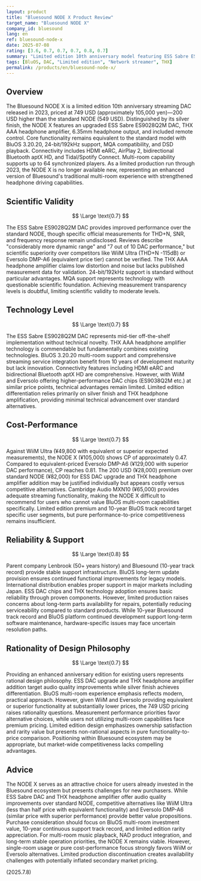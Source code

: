 ```yaml
---
layout: product
title: "Bluesound NODE X Product Review"
target_name: "Bluesound NODE X"
company_id: bluesound
lang: en
ref: bluesound-node-x
date: 2025-07-08
rating: [3.6, 0.7, 0.7, 0.7, 0.8, 0.7]
summary: "Limited edition 10th anniversary model featuring ESS Sabre ES9028Q2M DAC and THX AAA headphone amplifier in silver finish. Priced at 749 USD (approximately 105,000 yen), but faces challenging value proposition against WiiM Ultra and Eversolo competitors in measurements and cost performance."
tags: [BluOS, DAC, "Limited edition", "Network streamer", THX]
permalink: /products/en/bluesound-node-x/
---
```


## Overview

The Bluesound NODE X is a limited edition 10th anniversary streaming DAC released in 2023, priced at 749 USD (approximately 105,000 yen)—200 USD higher than the standard NODE (549 USD). Distinguished by its silver finish, the NODE X features an upgraded ESS Sabre ES9028Q2M DAC, THX AAA headphone amplifier, 6.35mm headphone output, and included remote control. Core functionality remains equivalent to the standard model with BluOS 3.20.20, 24-bit/192kHz support, MQA compatibility, and DSD playback. Connectivity includes HDMI eARC, AirPlay 2, bidirectional Bluetooth aptX HD, and Tidal/Spotify Connect. Multi-room capability supports up to 64 synchronized players. As a limited production run through 2023, the NODE X is no longer available new, representing an enhanced version of Bluesound's traditional multi-room experience with strengthened headphone driving capabilities.

## Scientific Validity

$$ \Large \text{0.7} $$

The ESS Sabre ES9028Q2M DAC provides improved performance over the standard NODE, though specific official measurements for THD+N, SNR, and frequency response remain undisclosed. Reviews describe "considerably more dynamic range" and "7 out of 10 DAC performance," but scientific superiority over competitors like WiiM Ultra (THD+N -115dB) or Eversolo DMP-A6 (equivalent price tier) cannot be verified. The THX AAA headphone amplifier claims low distortion and noise but lacks published measurement data for validation. 24-bit/192kHz support is standard without particular advantages. MQA support represents technology with questionable scientific foundation. Achieving measurement transparency levels is doubtful, limiting scientific validity to moderate levels.

## Technology Level

$$ \Large \text{0.7} $$

The ESS Sabre ES9028Q2M DAC represents mid-tier off-the-shelf implementation without technical novelty. THX AAA headphone amplifier technology is commendable but fundamentally combines existing technologies. BluOS 3.20.20 multi-room support and comprehensive streaming service integration benefit from 10 years of development maturity but lack innovation. Connectivity features including HDMI eARC and bidirectional Bluetooth aptX HD are comprehensive. However, with WiiM and Eversolo offering higher-performance DAC chips (ES9038Q2M etc.) at similar price points, technical advantages remain limited. Limited edition differentiation relies primarily on silver finish and THX headphone amplification, providing minimal technical advancement over standard alternatives.

## Cost-Performance

$$ \Large \text{0.7} $$

Against WiiM Ultra (¥49,800 with equivalent or superior expected measurements), the NODE X (¥105,000) shows CP of approximately 0.47. Compared to equivalent-priced Eversolo DMP-A6 (¥129,000 with superior DAC performance), CP reaches 0.81. The 200 USD (¥28,000) premium over standard NODE (¥82,000) for ESS DAC upgrade and THX headphone amplifier addition may be justified individually but appears costly versus competitive alternatives. Cambridge Audio MXN10 (¥65,000) provides adequate streaming functionality, making the NODE X difficult to recommend for users who cannot value BluOS multi-room capabilities specifically. Limited edition premium and 10-year BluOS track record target specific user segments, but pure performance-to-price competitiveness remains insufficient.

## Reliability & Support

$$ \Large \text{0.8} $$

Parent company Lenbrook (50+ years history) and Bluesound (10-year track record) provide stable support infrastructure. BluOS long-term update provision ensures continued functional improvements for legacy models. International distribution enables proper support in major markets including Japan. ESS DAC chips and THX technology adoption ensures basic reliability through proven components. However, limited production raises concerns about long-term parts availability for repairs, potentially reducing serviceability compared to standard products. While 10-year Bluesound track record and BluOS platform continued development support long-term software maintenance, hardware-specific issues may face uncertain resolution paths.

## Rationality of Design Philosophy

$$ \Large \text{0.7} $$

Providing an enhanced anniversary edition for existing users represents rational design philosophy. ESS DAC upgrade and THX headphone amplifier addition target audio quality improvements while silver finish achieves differentiation. BluOS multi-room experience emphasis reflects modern, practical approach. However, given WiiM and Eversolo providing equivalent or superior functionality at substantially lower prices, the 749 USD pricing raises rationality questions. Measurement performance priorities favor alternative choices, while users not utilizing multi-room capabilities face premium pricing. Limited edition design emphasizes ownership satisfaction and rarity value but presents non-rational aspects in pure functionality-to-price comparison. Positioning within Bluesound ecosystem may be appropriate, but market-wide competitiveness lacks compelling advantages.

## Advice

The NODE X serves as an attractive choice for users already invested in the Bluesound ecosystem but presents challenges for new purchasers. While ESS Sabre DAC and THX headphone amplifier offer audio quality improvements over standard NODE, competitive alternatives like WiiM Ultra (less than half price with equivalent functionality) and Eversolo DMP-A6 (similar price with superior performance) provide better value propositions. Purchase consideration should focus on BluOS multi-room investment value, 10-year continuous support track record, and limited edition rarity appreciation. For multi-room music playback, NAD product integration, and long-term stable operation priorities, the NODE X remains viable. However, single-room usage or pure cost-performance focus strongly favors WiiM or Eversolo alternatives. Limited production discontinuation creates availability challenges with potentially inflated secondary market pricing.

(2025.7.8)